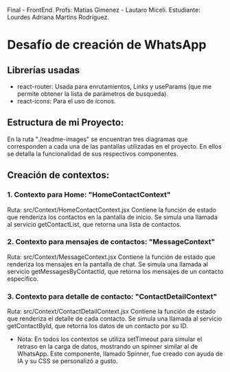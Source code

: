 Final - FrontEnd.
Profs: Matias Gimenez - Lautaro Miceli.
Estudiante: Lourdes Adriana Martins Rodríguez.

# Desafío de creación de WhatsApp

## Librerías usadas

- react-router: Usada para enrutamientos, Links y useParams (que me permite obtener la lista de parámetros de busqueda).
- react-icons: Para el uso de íconos.

## Estructura de mi Proyecto:

En la ruta "./readme-images" se encuentran tres diagramas que corresponden a cada una de las pantallas utilizadas en el proyecto. En ellos se detalla la funcionalidad de sus respectivos componentes.

## Creación de contextos:

### 1. Contexto para Home: "HomeContactContext"

Ruta: src/Context/HomeContactContext.jsx
Contiene la función de estado que renderiza los contactos en la pantalla de inicio. Se simula una llamada al servicio getContactList, que retorna una lista de contactos.

### 2. Contexto para mensajes de contactos: "MessageContext"

Ruta: src/Context/MessageContext.jsx
Contiene la función de estado que renderiza los mensajes en la pantalla de chat. Se simula una llamada al servicio getMessagesByContactId, que retorna los mensajes de un contacto específico.

### 3. Contexto para detalle de contacto: "ContactDetailContext"

Ruta: src/Context/ContactDetailContext.jsx
Contiene la función de estado que renderiza el detalle de cada contacto. Se simula una llamada al servicio getContactById, que retorna los datos de un contacto por su ID.

- Nota: En todos los contextos se utiliza setTimeout para simular el retraso en la carga de datos, mostrando un spinner similar al de WhatsApp. Este componente, llamado Spinner, fue creado con ayuda de IA y su CSS se personalizó a gusto.